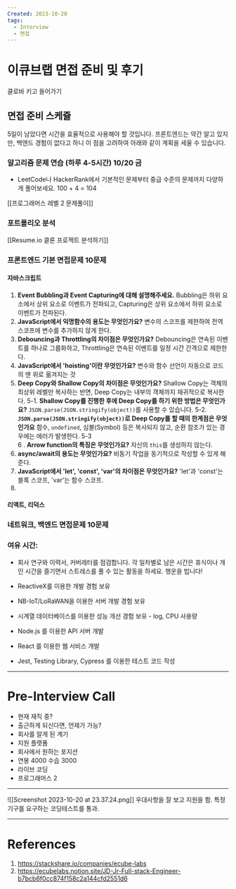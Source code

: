 ```yaml
---
Created: 2023-10-20
tags:
  - Interview
  - 면접
---
```

# 이큐브랩 면접 준비 및 후기
클로바 키고 들어가기
## 면접 준비 스케쥴
5일이 남았다면 시간을 효율적으로 사용해야 할 것입니다. 프론트엔드는 약간 알고 있지만, 백엔드 경험이 없다고 하니 이 점을 고려하여 아래와 같이 계획을 세울 수 있습니다.

### 알고리즘 문제 연습 (하루 4-5시간) 10/20 금
- LeetCode나 HackerRank에서 기본적인 문제부터 중급 수준의 문제까지 다양하게 풀어보세요.
100 + 4 = 104

[[프로그래머스 레벨 2 문제풀이]]

### 포트폴리오 분석
[[Resume.io 클론 프로젝트 분석하기]]

### 프론트엔드 기본 면접문제 10문제
#### 자바스크립트
1. **Event Bubbling과 Event Capturing에 대해 설명해주세요.**
	Bubbling은 하위 요소에서 상위 요소로 이벤트가 전파되고, Capturing은 상위 요소에서 하위 요소로 이벤트가 전파된다.
2. **JavaScript에서 익명함수의 용도는 무엇인가요?**
	변수의 스코프를 제한하여 전역 스코프에 변수를 추가하지 않게 한다.
3. **Debouncing과 Throttling의 차이점은 무엇인가요?**
	Debouncing은 연속된 이벤트를 하나로 그룹화하고, Throttling은 연속된 이벤트를 일정 시간 간격으로 제한한다.
4. **JavaScript에서 'hoisting'이란 무엇인가요?**
	변수와 함수 선언이 자동으로 코드의 맨 위로 옮겨지는 것
5. **Deep Copy와 Shallow Copy의 차이점은 무엇인가요?**
	Shallow Copy는 객체의 최상위 레벨만 복사하는 반면, Deep Copy는 내부의 객체까지 재귀적으로 복사한다.
		5-1. 	**Shallow Copy를 진행한 후에 Deep Copy를 하기 위한 방법은 무엇인가요?**
			`JSON.parse(JSON.stringify(object))`를 사용할 수 있습니다.
		5-2. **`JSON.parse(JSON.stringify(object))`로 Deep Copy를 할 때의 한계점은 무엇인가요**
			함수, `undefined`, 심볼(Symbol) 등은 복사되지 않고, 순환 참조가 있는 경우에는 에러가 발생한다.
	 5-3		
6 . **Arrow function의 특징은 무엇인가요?**
	자신의 `this`를 생성하지 않는다.
7. **async/await의 용도는 무엇인가요?**
	비동기 작업을 동기적으로 작성할 수 있게 해준다.
8. **JavaScript에서 'let', 'const', 'var'의 차이점은 무엇인가요?**
	'let'과 'const'는 블록 스코프, 'var'는 함수 스코프.
9. 
#### 리액트, 리덕스

### 네트워크, 백엔드 면접문제 10문제

### 여유 시간:
- 회사 연구와 이력서, 커버레터를 점검합니다.
각 일차별로 남은 시간은 휴식이나 개인 시간을 즐기면서 스트레스를 풀 수 있는 활동을 하세요. 행운을 빕니다!


- ReactiveX를 이용한 개발 경험 보유
- NB-IoT/LoRaWAN을 이용한 서버 개발 경험 보유
- 시계열 데이터베이스를 이용한 성능 개선 경험 보유 - log, CPU 사용량

- Node.js 를 이용한 API 서버 개발
- React 를 이용한 웹 서비스 개발
- Jest, Testing Library, Cypress 를 이용한 테스트 코드 작성

---
# Pre-Interview Call
- 현재 재직 중?
- 출근하게 되신다면, 언제가 가능?
- 회사를 알게 된 계기
- 지원 플랫폼
- 회사에서 원하는 포지션
- 연봉 4000 수습 3000
- 라이브 코딩
- 프로그래머스 2 
---
![[Screenshot 2023-10-20 at 23.37.24.png]]
우대사항을 잘 보고 지원을 함. 특정기구를 요구하는 코딩테스트를 통과.


----
# References
1. https://stackshare.io/companies/ecube-labs
2. https://ecubelabs.notion.site/JD-Jr-Full-stack-Engineer-b7bcb6f0cc874f158c2a144cfd2551d6